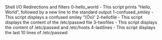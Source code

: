 Shell I/O Redirections and filters
0-hello_world - This script prints “Hello, World”, followed by a new line to the standard output
1-confused_smiley - This script displays a confused smiley "(Ôo)'
2-hellofile - This script displays the content of the /etc/passwd file
3-twofiles - This script displays the content of /etc/passwd and /etc/hosts
4-lastlines - This script displays the last 10 lines of /etc/passwd

